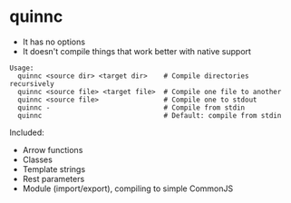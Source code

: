 # quinnc

* It has no options
* It doesn't compile things that work better with native support

```
Usage:
  quinnc <source dir> <target dir>    # Compile directories recursively
  quinnc <source file> <target file>  # Compile one file to another
  quinnc <source file>                # Compile one to stdout
  quinnc -                            # Compile from stdin
  quinnc                              # Default: compile from stdin
```

Included:

* Arrow functions
* Classes
* Template strings
* Rest parameters
* Module (import/export), compiling to simple CommonJS
